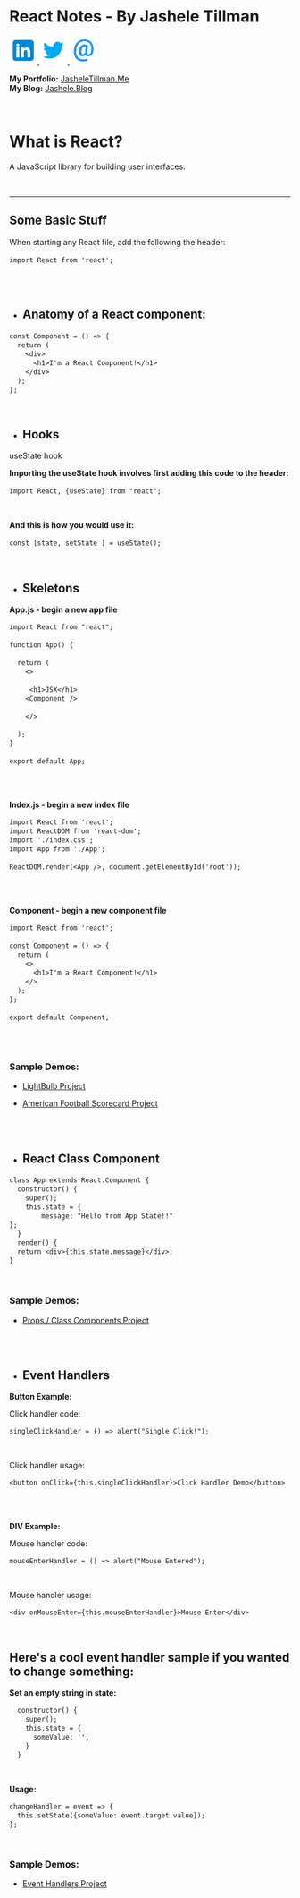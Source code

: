 # React Notes - By Jashele Tillman


<a href="https://www.linkedin.com/in/jashelet/" target=_blank>
<img src="images/linkedin.png" alt="Contact Jashele on LinkedIn"> </a><a href="https://twitter.com/jasheloper" target=_blank>
<img src="images/twitter.png" alt="Contact Jashele on Twitter"></a><a href="mailto:jtmediaaccts@gmail.com">
<img src="images/email.png" alt="Contact Jashele via Email"></a>

<br />

**My Portfolio:** <a href="http://jasheletillman.me/" target=_blank>JasheleTillman.Me</a>
<br />
**My Blog:** <a href="https://jashele.blog/" target=_blank>Jashele.Blog</a>

<br />









# What is React?

A JavaScript library for building user interfaces.


<br />
<hr />









## Some Basic Stuff

When starting any React file, add the following the header:

`import React from 'react';`



<br /><br />





- ## Anatomy of a React component:

``` 
const Component = () => {
  return (
    <div>
      <h1>I'm a React Component!</h1>
    </div>
  );
};
```


<br />



- ## Hooks

useState hook <br />

**Importing the useState hook involves first adding this code to the header:**

`import React, {useState} from "react";`





<br />





**And this is how you would use it:**

`const [state, setState ] = useState();`





<br />


- ## Skeletons

**App.js - begin a new app file**
```
import React from "react";

function App() {

  return (
    <>
     
     <h1>JSX</h1>
    <Component />

    </>

  );
}

export default App;
```


<br />
<br />


**Index.js - begin a new index file**
```
import React from 'react';
import ReactDOM from 'react-dom';
import './index.css';
import App from './App';

ReactDOM.render(<App />, document.getElementById('root'));
```


<br />
<br />



**Component - begin a new component file**
```
import React from 'react';

const Component = () => {
  return (
    <>
      <h1>I'm a React Component!</h1>
    </>
  );
};

export default Component;
```


<br />
<br />




### Sample Demos:

- <a href="https://codesandbox.io/s/light-bulb-state-9ovk4?fontsize=14" target=_blank>LightBulb Project</a> 

- <a href="https://github.com/jasheloper/react-american-football-scoreboard/tree/jashele-tillman" target=_blank>American Football Scorecard Project</a>


<br />
<br />


- ## React Class Component

```
class App extends React.Component {
  constructor() {
    super();
    this.state = { 
        message: "Hello from App State!!"
};
  }
  render() {
  return <div>{this.state.message}</div>;
}
```

<br />

### Sample Demos:

- <a href="https://codesandbox.io/embed/propscomponents-hr6rq" target=_blank>Props / Class Components Project</a>

<br />
<br />


- ## Event Handlers

**Button Example:**

Click handler code:
```
singleClickHandler = () => alert("Single Click!");
```

<br />




Click handler usage:
```
<button onClick={this.singleClickHandler}>Click Handler Demo</button>
```

<br />
<br />

**DIV Example:**

Mouse handler code:

```
mouseEnterHandler = () => alert("Mouse Entered");
```

<br />

Mouse handler usage:
```
<div onMouseEnter={this.mouseEnterHandler}>Mouse Enter</div>
```

<br />

## Here's a cool event handler sample if you wanted to change something: 

**Set an empty string in state:**

```
  constructor() {
    super();
    this.state = {
      someValue: '',
    }
  }
  ```

<br />

**Usage:**

```
changeHandler = event => {
  this.setState({someValue: event.target.value});
};
```

<br />

### Sample Demos:

- <a href="https://codesandbox.io/embed/eventhandlers-react-pik2o" target=_blank>Event Handlers Project</a>










